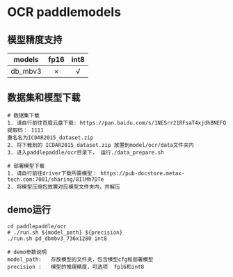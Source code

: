 # OCR paddlemodels

## 模型精度支持

|models|fp16|int8|
|:---:|:---:|:---:|
|db_mbv3|×|√|

## 数据集和模型下载
```
# 数据集下载
1. 请自行前往百度云盘下载: https://pan.baidu.com/s/1NESrr21RFsaT4xjdhBNEFQ
提取码： 1111  
重名名为ICDAR2015_dataset.zip
2. 将下载到的 ICDAR2015_dataset.zip 放置到model/ocr/data文件夹内
3. 进入paddlepaddle/ocr目录下， 运行./data_prepare.sh

# 部署模型下载 
1. 请自行前往driver下载所需模型： https://pub-docstore.metax-tech.com:7001/sharing/8IlMh7DTe
2. 将模型压缩包放置对应模型文件夹内，并解压
```

## demo运行
```
cd paddlepaddle/ocr
# ./run.sh ${model_path} ${precision}
./run.sh pd_dbmbv3_736x1280 int8

# demo参数说明
model_path:   存放模型的文件夹，包含模型cfg和部署模型
precision :   模型的推理精度，可选项  fp16和int8
```
 